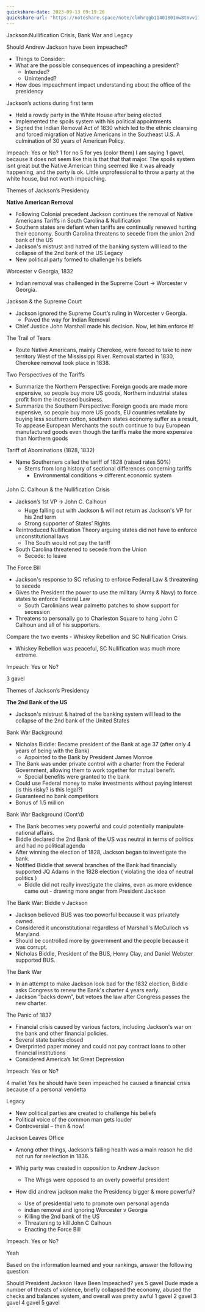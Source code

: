 ```yaml
---
quickshare-date: 2023-09-13 09:19:26
quickshare-url: "https://noteshare.space/note/clmhrqgb11401801mw8tmvvi7g#JjNFviEaMwsd5mKMl8IfCphNuAqz9x3UTecqoRK1doU"
---
```

<!-----

You have some errors, warnings, or alerts. If you are using reckless mode, turn it off to see inline alerts.
* ERRORs: 0
* WARNINGs: 0
* ALERTS: 20

Conversion time: 3.531 seconds.


Using this Markdown file:

1. Paste this output into your source file.
2. See the notes and action items below regarding this conversion run.
3. Check the rendered output (headings, lists, code blocks, tables) for proper
   formatting and use a linkchecker before you publish this page.

Conversion notes:

* Docs to Markdown version 1.0β34
* Tue Sep 12 2023 04:25:01 GMT-0700 (PDT)
* Source doc: Copy of Unit 2-5
* This document has images: check for >>>>>  gd2md-html alert:  inline image link in generated source and store images to your server. NOTE: Images in exported zip file from Google Docs may not appear in  the same order as they do in your doc. Please check the images!

----->

Jackson:Nullification Crisis, Bank War and Legacy

Should Andrew Jackson have been impeached?
* Things to Consider:
* What are the possible consequences of impeaching a president? 
    * Intended? 
    * Unintended?
* How does impeachment impact understanding about the office of the presidency

Jackson’s actions during first term
* Held a rowdy party in the White House after being elected
* Implemented the spoils system with his political appointments
* Signed the Indian Removal Act of 1830 which led to the ethnic cleansing and forced migration of Native Americans in the Southeast U.S. A culmination of 30 years of American Policy. 


Impeach: Yes or No? 1 for no 5 for yes (color them)
I am saying 1 gavel, because it does not seem like this is that that that major. The spoils system isnt great but the Native American thing seemed like it was already happening, and the party is ok. Little unprofessional to throw a party at the white house, but not worth impeaching.

Themes of Jackson’s Presidency

**Native American Removal**
* Following Colonial precedent Jackson continues the removal of Native Americans
Tariffs in South Carolina & Nullification
* Southern states are defiant when tariffs are continually renewed hurting their economy. Sourth Carolina threatens to secede from the union
2nd bank of the US
* Jackson's mistrust and hatred of the banking system will lead to the collapse of the 2nd bank of the US 
Legacy
* New political party formed to challenge his beliefs 

Worcester v Georgia, 1832
* Indian removal was challenged in the Supreme Court -> Worcester v Georgia. 

Jackson & the Supreme Court
* Jackson ignored the Supreme Court’s ruling in Worcester v Georgia.
    * Paved the way for Indian Removal  
* Chief Justice John Marshall made his decision. Now, let him enforce it!

The Trail of Tears
* Route Native Americans, mainly Cherokee, were forced to take to new territory West of the Mississippi River. Removal started in 1830, Cherokee removal took place in 1838.

Two Perspectives of the Tariffs
* Summarize the Northern Perspective:  Foreign goods are made more expensive, so people buy more US goods, Northern industrial states profit from the increased business.
* Summarize the Southern Perspective: Foreign goods are made more expensive, so people buy more US goods, EU countries retaliate by buying less southern cotton, southern states economy suffer as a result, To appease European Merchants the south continue to buy European manufactured goods even though the tariffs make the more expensive than Northern goods 

Tariff of Abominations (1828, 1832)
* Name Southerners called the tariff of 1828 (raised rates 50%)
    * Stems from long history of sectional differences concerning tariffs
        * Environmental conditions 🡪 different economic system

John C. Calhoun & the Nullification Crisis
* Jackson’s 1st VP 🡪  John C. Calhoun
    * Huge falling out with Jackson & will not return as Jackson's VP for his 2nd term
    * Strong supporter of States’ Rights 
* Reintroduced Nullification Theory arguing states did not have to enforce unconstitutional laws
    * The South would not pay the tariff
* South Carolina threatened to secede from the Union
    * Secede: to leave

The Force Bill
* Jackson's response to SC refusing to enforce Federal Law & threatening to secede
* Gives the President the power to use the military (Army & Navy) to force states to enforce Federal Law
    * South Carolinians wear palmetto patches to show support for secession
* Threatens to personally go to Charleston Square to hang John C Calhoun and all of his supporters.

Compare the two events - Whiskey Rebellion and SC Nullification Crisis.
* Whiskey Rebellion was peaceful, SC Nullification was much more extreme.

Impeach:  Yes or No?

3 gavel



Themes of Jackson’s Presidency

**The 2nd Bank of the US**
* Jackson's mistrust & hatred of the banking system will lead to the collapse of the 2nd bank of the United States 

Bank War Background
* Nicholas Biddle:  Became president of the Bank at age 37 (after only 4 years of being with the Bank)
    * Appointed to the Bank by President James Monroe
* The Bank was under private control with a charter from the Federal Government, allowing them to work together for mutual benefit.
    * Special benefits were granted to the bank
* Could use Federal money to make investments without paying interest (is this risky?  is this legal?)
* Guaranteed no bank competitors 
* Bonus of 1.5 million 

Bank War Background (Cont’d)
* The Bank becomes very powerful and could potentially manipulate national affairs.
* Biddle declared the 2nd Bank of the US was neutral in terms of politics and had no political agenda
* After winning the election of 1828, Jackson began to investigate the bank.
* Notified Biddle that several branches of the Bank had financially supported JQ Adams in the 1828 election ( violating the idea of neutral politics )
    * Biddle did not really investigate the claims, even as more evidence came out - drawing more anger from President Jackson

The Bank War: Biddle v Jackson
* Jackson believed BUS was too powerful because it was privately owned. 
* Considered it unconstitutional regardless of Marshall's McCulloch vs Maryland. 
* Should be controlled more by government and the people because it was corrupt.
* Nicholas Biddle, President of the BUS, Henry Clay, and Daniel Webster supported BUS.

The Bank War
* In an attempt to make Jackson look bad for the 1832 election, Biddle asks Congress to renew the Bank's charter 4 years early.
* Jackson “backs down”, but vetoes the law after Congress passes the new charter.

The Panic of 1837
* Financial crisis caused by various factors, including Jackson's war on the bank and other financial policies.
* Several state banks closed
* Overprinted paper money and could not pay contract loans to other financial institutions 
* Considered America’s 1st Great Depression

Impeach:  Yes or No?

4 mallet
Yes he should have been impeached he caused a financial crisis because of a personal vendetta 

Legacy
* New political parties are created to challenge his beliefs
* Political voice of the common man gets louder
* Controversial – then & now!

Jackson Leaves Office
* Among other things, Jackson’s failing health was a main reason he did not run for reelection in 1836.
* Whig party was created in opposition to Andrew Jackson
    * The Whigs were opposed to an overly powerful president

* How did andrew jackson make the Presidency bigger & more powerful?
    * Use of presidential veto to promote own personal agenda
    * indian removal and ignoring Worcester v Georgia
    * Killing the 2nd bank of the US
    * Threatening to kill John C Calhoun
    * Enacting the Force Bill

Impeach: Yes or No?

Yeah 

Based on the information learned and your rankings, answer the following question:

Should President Jackson Have Been Impeached?
yes 5 gavel
Dude made a number of threats of violence, briefly collapsed the economy, abused the checks and balances system, and overall was pretty awful
1 gavel
2 gavel
3 gavel
4 gavel
5 gavel